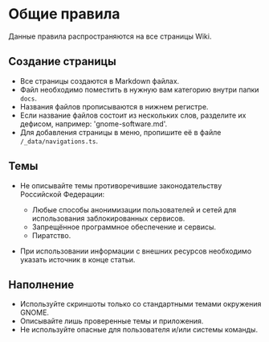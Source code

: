 # Общие правила

Данные правила распространяются на все страницы Wiki.

## Создание страницы

- Все страницы создаются в Markdown файлах.
- Файл необходимо поместить в нужную вам категорию внутри папки `docs`.
- Названия файлов прописываются в нижнем регистре.
- Если название файлов состоит из нескольких слов, разделите их дефисом, например: 'gnome-software.md'.
- Для добавления страницы в меню, пропишите её в файле `/_data/navigations.ts`.

## Темы

- Не описывайте темы противоречившие законодательству Российской Федерации:

  - Любые способы анонимизации пользователей и сетей для использования заблокированных сервисов.
  - Запрещённое программное обеспечение и сервисы.
  - Пиратство.

- При использовании информации с внешних ресурсов необходимо указать источник в конце статьи.

## Наполнение

- Используйте скриншоты только со стандартными темами окружения GNOME.
- Описывайте лишь проверенные темы и приложения.
- Не используйте опасные для пользователя и/или системы команды.
